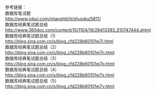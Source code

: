 参考链接：<br>
数据库笔试题<br>
http://www.jobui.com/mianshiti/it/shujuku/5811/<br>
数据库经典笔试题总结<br>
http://www.360doc.com/content/15/1104/19/28413393_510747444.shtml<br>
数据库经典笔试题总结（1）<br>
http://blog.sina.com.cn/s/blog_cfd228b60101ej7i.html<br>
数据库经典笔试题总结（2） <br>
http://blog.sina.com.cn/s/blog_cfd228b60101ej7n.html<br>
数据库经典笔试题总结（3） <br>
http://blog.sina.com.cn/s/blog_cfd228b60101ej7q.html<br>
数据库经典笔试题总结（4） <br>
http://blog.sina.com.cn/s/blog_cfd228b60101ej7s.html<br>
数据库经典笔试题总结（5）<br>
http://blog.sina.com.cn/s/blog_cfd228b60101ej7v.html
